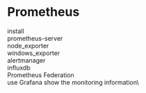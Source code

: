 # Prometheus
install\
prometheus-server\
node_exporter\
windows_exporter\
alertmanager\
influxdb\
Prometheus Federation\
use Grafana show the monitoring information\
